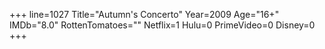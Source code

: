 +++
line=1027
Title="Autumn's Concerto"
Year=2009
Age="16+"
IMDb="8.0"
RottenTomatoes=""
Netflix=1
Hulu=0
PrimeVideo=0
Disney=0
+++

